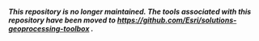 ___This repository is no longer maintained. The tools associated with this repository have been moved to https://github.com/Esri/solutions-geoprocessing-toolbox .___
